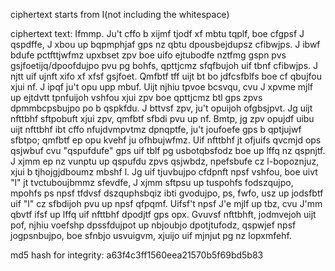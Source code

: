 ciphertext starts from I(not including the whitespace)

ciphertext text: Ifmmp. Ju't cffo b xijmf tjodf xf mbtu tqplf, boe cfgpsf J qspdffe, J xbou up bqpmphjaf gps nz qbtu dpousbejdupsz cfibwjps. J ibwf bdufe pctfttjwfmz upxbset zpv boe uifo ejtubodfe nztfmg gspn pvs gsjfoetijq/dpoofdujpo pvu pg bohfs, qpttjcmz sfqfbujoh uif tbnf cfibwjps. J njtt uif ujnft xifo xf xfsf gsjfoet. Qmfbtf tff uijt bt bo jdfcsfblfs boe cf qbujfou xjui nf. J ipqf ju't opu upp mbuf. Uijt njhiu tpvoe bcsvqu, cvu J xpvme mjlf up ejtdvtt tpnfuijoh vshfou xjui zpv boe qpttjcmz btl gps zpvs dpmmbcpsbujpo po b qspkfdu. J bttvsf zpv, ju't opuijoh ofgbsjpvt. Jg uijt nfttbhf sftpobuft xjui zpv, qmfbtf sfbdi pvu up nf. Bmtp, jg zpv opujdf uibu uijt nfttbhf ibt cffo nfujdvmpvtmz dpnqptfe, ju't joufoefe gps b qptjujwf sfbtpo; qmfbtf ep opu kvehf ju ofhbujwfmz. Uif nfttbhf jt ofjuifs qvcmjd ops qsjwbuf cvu "qspufdufe" gps uif tblf pg usbotqbsfodz boe up lffq nz qspnjtf. J xjmm ep nz vunptu up qspufdu zpvs qsjwbdz, npefsbufe cz l-bopoznjuz, xjui b tjhojgjdboumz mbshf l. Jg uif tjuvbujpo cfdpnft npsf vshfou, boe uivt "l" jt tvctuboujbmmz sfevdfe, J xjmm sftpsu up tuspohfs fodszqujpo, mpohfs ps npsf tfdvsf dszquphsbqiz ibti gvodujpo, ps, fwfo, usz up jodsfbtf uif "l" cz sfbdijoh pvu up npsf qfpqmf. Uifsf't npsf J'e mjlf up tbz, cvu J'mm qbvtf ifsf up lffq uif nfttbhf dpodjtf gps opx. Gvuvsf nfttbhft, jodmvejoh uijt pof, njhiu voefshp dpssfdujpot up nbjoubjo dpotjtufodz, qspwjef npsf jogpsnbujpo, boe sfnbjo usvuigvm, xjuijo uif mjnjut pg nz lopxmfehf.

md5 hash for integrity: a63f4c3ff1560eea21570b5f69bd5b83

